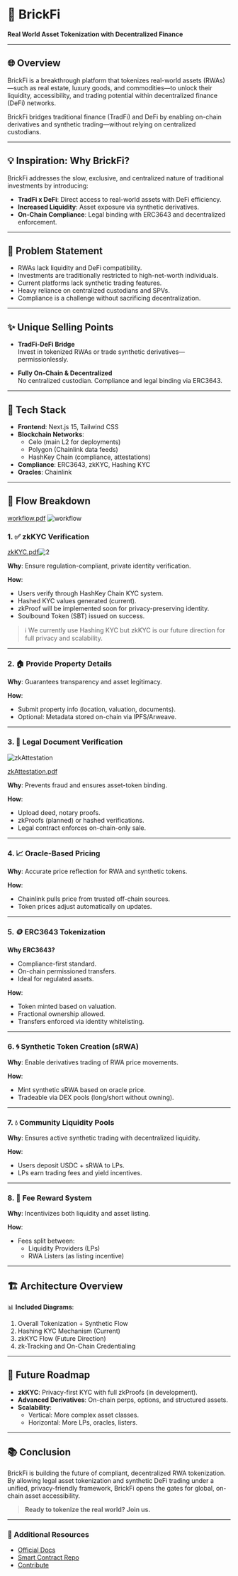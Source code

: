 # 🧱 BrickFi

**Real World Asset Tokenization with Decentralized Finance**

---

## 🌐 Overview

BrickFi is a breakthrough platform that tokenizes real-world assets (RWAs)—such as real estate, luxury goods, and commodities—to unlock their liquidity, accessibility, and trading potential within decentralized finance (DeFi) networks. 

BrickFi bridges traditional finance (TradFi) and DeFi by enabling on-chain derivatives and synthetic trading—without relying on centralized custodians.

---

## 💡 Inspiration: Why BrickFi?

BrickFi addresses the slow, exclusive, and centralized nature of traditional investments by introducing:

- **TradFi x DeFi**: Direct access to real-world assets with DeFi efficiency.
- **Increased Liquidity**: Asset exposure via synthetic derivatives.
- **On-Chain Compliance**: Legal binding with ERC3643 and decentralized enforcement.

---

## 🛑 Problem Statement

- RWAs lack liquidity and DeFi compatibility.
- Investments are traditionally restricted to high-net-worth individuals.
- Current platforms lack synthetic trading features.
- Heavy reliance on centralized custodians and SPVs.
- Compliance is a challenge without sacrificing decentralization.

---

## ✨ Unique Selling Points

- **TradFi-DeFi Bridge**  
  Invest in tokenized RWAs or trade synthetic derivatives—permissionlessly.

- **Fully On-Chain & Decentralized**  
  No centralized custodian. Compliance and legal binding via ERC3643.

---

## 🧰 Tech Stack

- **Frontend**: Next.js 15, Tailwind CSS
- **Blockchain Networks**: 
  - Celo (main L2 for deployments)
  - Polygon (Chainlink data feeds)
  - HashKey Chain (compliance, attestations)
- **Compliance**: ERC3643, zkKYC, Hashing KYC
- **Oracles**: Chainlink

---

## 🔁 Flow Breakdown
[workflow.pdf](https://github.com/user-attachments/files/19619246/workflow.pdf)
![workflow](https://github.com/user-attachments/assets/0b5560e5-3d9a-4569-b0e9-a5f57d1851ce)

### 1. ✅ zkKYC Verification
[zkKYC.pdf](https://github.com/user-attachments/files/19619228/zkKYC.pdf)![2](https://github.com/user-attachments/assets/48eddab9-4ab6-4a71-90f2-a6b2f74c4da0)


**Why**: Ensure regulation-compliant, private identity verification.

**How**:
- Users verify through HashKey Chain KYC system.
- Hashed KYC values generated (current).
- zkProof will be implemented soon for privacy-preserving identity.
- Soulbound Token (SBT) issued on success.

> ℹ️ We currently use Hashing KYC but zkKYC is our future direction for full privacy and scalability.

---

### 2. 🏠 Provide Property Details

**Why**: Guarantees transparency and asset legitimacy.

**How**:
- Submit property info (location, valuation, documents).
- Optional: Metadata stored on-chain via IPFS/Arweave.

---

### 3. 📜 Legal Document Verification
![zkAttestation](https://github.com/user-attachments/assets/ee9bf4ca-05e5-40b8-a765-d6e0d7935644)

[zkAttestation.pdf](https://github.com/user-attachments/files/19619247/zkAttestation.pdf)

**Why**: Prevents fraud and ensures asset-token binding.

**How**:
- Upload deed, notary proofs.
- zkProofs (planned) or hashed verifications.
- Legal contract enforces on-chain-only sale.

---

### 4. 📈 Oracle-Based Pricing

**Why**: Accurate price reflection for RWA and synthetic tokens.

**How**:
- Chainlink pulls price from trusted off-chain sources.
- Token prices adjust automatically on updates.

---

### 5. 🪙 ERC3643 Tokenization

**Why ERC3643?**
- Compliance-first standard.
- On-chain permissioned transfers.
- Ideal for regulated assets.

**How**:
- Token minted based on valuation.
- Fractional ownership allowed.
- Transfers enforced via identity whitelisting.

---

### 6. 🌀 Synthetic Token Creation (sRWA)

**Why**: Enable derivatives trading of RWA price movements.

**How**:
- Mint synthetic sRWA based on oracle price.
- Tradeable via DEX pools (long/short without owning).

---

### 7. 💧 Community Liquidity Pools

**Why**: Ensures active synthetic trading with decentralized liquidity.

**How**:
- Users deposit USDC + sRWA to LPs.
- LPs earn trading fees and yield incentives.

---

### 8. 💸 Fee Reward System

**Why**: Incentivizes both liquidity and asset listing.

**How**:
- Fees split between:
  - Liquidity Providers (LPs)
  - RWA Listers (as listing incentive)

---

## 🏗 Architecture Overview

📊 **Included Diagrams**:
1. Overall Tokenization + Synthetic Flow  
2. Hashing KYC Mechanism (Current)  
3. zkKYC Flow (Future Direction)  
4. zk-Tracking and On-Chain Credentialing  

---

## 🔮 Future Roadmap

- **zkKYC**: Privacy-first KYC with full zkProofs (in development).
- **Advanced Derivatives**: On-chain perps, options, and structured assets.
- **Scalability**:
  - Vertical: More complex asset classes.
  - Horizontal: More LPs, oracles, listers.

---

## 📚 Conclusion

BrickFi is building the future of compliant, decentralized RWA tokenization. By allowing legal asset tokenization and synthetic DeFi trading under a unified, privacy-friendly framework, BrickFi opens the gates for global, on-chain asset accessibility.

> **Ready to tokenize the real world? Join us.**

---

### 📎 Additional Resources

- [Official Docs](#)
- [Smart Contract Repo](#)
- [Contribute](#)
